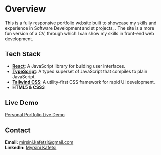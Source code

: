 
# Overview

This is a fully responsive portfolio website built to showcase my skills and experience in Software Development and st projects, . The site is a more fun version of a CV, through which I can show my skills in front-end web development.

## Tech Stack
- **[React](https://reactjs.org/)**: A JavaScript library for building user interfaces.
- **[TypeScript](https://www.typescriptlang.org/)**: A typed superset of JavaScript that compiles to plain JavaScript.
- **[Tailwind CSS](https://tailwindcss.com/)**: A utility-first CSS framework for rapid UI development.
- **HTML5 & CSS3**

## Live Demo
[Personal Portfolio Live Demo](https://personal-project-portfolio-eta.vercel.app/)

##  Contact
**Email:** mirsini.kafetsi@gmail.com  
**LinkedIn:** [Myrsini Kafetsi](linkedin.com/in/myrsini-kafetsi)

